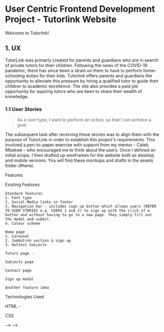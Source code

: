 # User Centric Frontend Development Project - Tutorlink Website

Welcome to Tutorlink! 



## 1. UX

TutorLink was primarly created for parents and guardians who are in search of private tutors for their children. Following the news of the COVID-19 pandemic, there has since been a strain on them to have to perform home-schooling duties for their kids. Tutorlink offers parents and guardians the opportunity to alleviate this pressure by hiring a qualified tutor to guide their children to academic excellence. The site also provides a paid job opportunity for aspiring tutors who are keen to share their wealth of knowledge.

### 1.1 User Stories

> As a user type, I want to perform an action, so that I can achieve a goal.

The subsequent task after receiving these stories was to align them with the purpose of TutorLink in order to establish this project's requirements. This involved a pen-to-paper exercise with support from my mentor - Caleb Mbakwe - who encouraged me to think about the users. Once I defined an initial scope, I then drafted up wireframes for the website both as desktop and mobile versions. You will find these mockups and drafts in the assets folder (#here). 


 <!-- This section is also where you would share links to any wireframes, mockups, diagrams etc. that you created as part of the design process. These files should themselves either be included as a pdf file in the project itself (in an separate directory), or just hosted elsewhere online and can be in any format that is viewable inside the browser. -->

Features

<!-- In this section, you should go over the different parts of your project, and describe each in a sentence or so. -->

Existing Features

    Standard features
    1. Font type
    2. Social Media links in footer
    3. Navigation bar - includes sign up button which allows users (REFER TO USER STORIES e.g. USERS 1 and 2) to sign up with the click of a button and without having to go to a new page. They simply fill out the modal and submit.
    4. Colour scheme
    
    Home page
    1. Carousel
    2. Jumbotron section & sign up
    3. Hottest Subjects

    Tutors page - 

    Subjects page

    Contact page

    Sign up modal

<!-- For some/all of your features, you may choose to reference the specific project files that implement them, although this is entirely optional. -->

<!-- In addition, you may also use this section to discuss plans for additional features to be implemented in the future:
Features Left to Implement -->

    Another feature idea

Technologies Used

<!-- In this section, you should mention all of the languages, frameworks, libraries, and any other tools that you have used to construct this project. For each, provide its name, a link to its official site and a short sentence of why it was used. -->

HTML - 

CSS
<!-- 
Testing

In this section, you need to convince the assessor that you have conducted enough testing to legitimately believe that the site works well. Essentially, in this part you will want to go over all of your user stories from the UX section and ensure that they all work as intended, with the project providing an easy and straightforward way for the users to achieve their goals.

Whenever it is feasible, prefer to automate your tests, and if you've done so, provide a brief explanation of your approach, link to the test file(s) and explain how to run them.

For any scenarios that have not been automated, test the user stories manually and provide as much detail as is relevant. A particularly useful form for describing your testing process is via scenarios, such as:

    Contact form:
        Go to the "Contact Us" page
        Try to submit the empty form and verify that an error message about the required fields appears
        Try to submit the form with an invalid email address and verify that a relevant error message appears
        Try to submit the form with all inputs valid and verify that a success message appears.

In addition, you should mention in this section how your project looks and works on different browsers and screen sizes.

You should also mention in this section any interesting bugs or problems you discovered during your testing, even if you haven't addressed them yet.

If this section grows too long, you may want to split it off into a separate file and link to it from here.
Deployment

This section should describe the process you went through to deploy the project to a hosting platform (e.g. GitHub Pages or Heroku).

In particular, you should provide all details of the differences between the deployed version and the development version, if any, including:

    Different values for environment variables (Heroku Config Vars)?
    Different configuration files?
    Separate git branch?

In addition, if it is not obvious, you should also describe how to run your code locally.
Credits
Content

    The text for section Y was copied from the Wikipedia article Z

Media

    The photos used in this site were obtained from ...

Acknowledgements

    I received inspiration for this project from X --> --> -->
